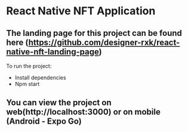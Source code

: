 # React Native NFT Application
## The landing page for this project can be found here (https://github.com/designer-rxk/react-native-nft-landing-page)
To run the project:
* Install dependencies
* Npm start
## You can view the project on web(http://localhost:3000) or on mobile (Android - Expo Go)
